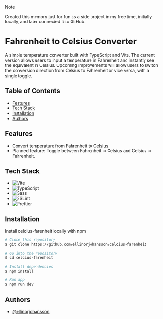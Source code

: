 > [!NOTE]  
> Created this memory just for fun as a side project in my free time, initially locally, and later connected it to GitHub.

# Fahrenheit to Celsius Converter

A simple temperature converter built with TypeScript and Vite. The current version allows users to input a temperature in Fahrenheit and instantly see the equivalent in Celsius.
Upcoming improvements will allow users to switch the conversion direction from Celsius to Fahrenheit or vice versa, with a single toggle.

## Table of Contents

- [Features](#features)
- [Tech Stack](#tech-stack)
- [Installation](#installation)
- [Authors](#authors)

## Features
* Convert temperature from Fahrenheit to Celsius.
* Planned feature: Toggle between Fahrenheit ➜ Celsius and Celsius ➜ Fahrenheit.

## Tech Stack

- ![Vite](https://img.shields.io/badge/Vite-%23646CFF.svg?style=for-the-badge&logo=vite&logoColor=white)
- ![TypeScript](https://img.shields.io/badge/TypeScript-%23007ACC.svg?style=for-the-badge&logo=typescript&logoColor=white)
- ![Sass](https://img.shields.io/badge/Sass-%23CC6699.svg?style=for-the-badge&logo=sass&logoColor=white)
- ![ESLint](https://img.shields.io/badge/ESLint-%234B32C3.svg?style=for-the-badge&logo=eslint&logoColor=white)
- ![Prettier](https://img.shields.io/badge/Prettier-%23F7B93E.svg?style=for-the-badge&logo=prettier&logoColor=white)

## Installation

Install celcius-farenheit locally with npm

```bash
# Clone this repository
$ git clone https://github.com/ellinorjohansson/celcius-farenheit

# Go into the repository
$ cd celcius-farenheit

# Install dependencies
$ npm install

# Run app
$ npm run dev
```

## Authors

- [@ellinorjohansson](https://www.github.com/ellinorjohansson)
